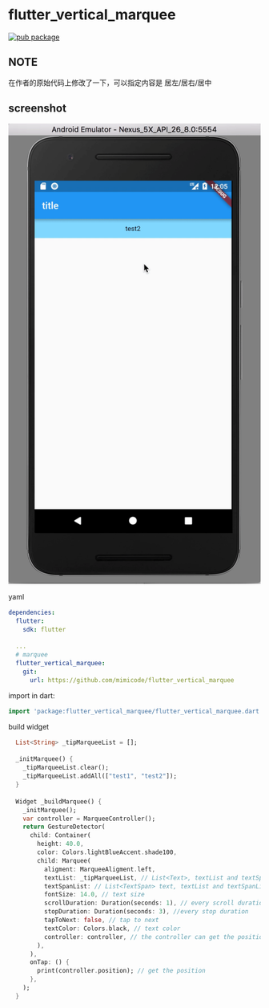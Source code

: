 # flutter_vertical_marquee

[![pub package](https://img.shields.io/pub/v/flutter_vertical_marquee.svg)](https://pub.dartlang.org/packages/flutter_vertical_marquee)
## NOTE
  在作者的原始代码上修改了一下，可以指定内容是 居左/居右/居中


## screenshot

![image](https://raw.githubusercontent.com/CaiJingLong/some_asset/master/flutter_vertical_marquee1.gif)

yaml

```yaml
dependencies:
  flutter:
    sdk: flutter

  ...
  # marquee
  flutter_vertical_marquee:
    git:
      url: https://github.com/mimicode/flutter_vertical_marquee
```

import in dart:

```dart
import 'package:flutter_vertical_marquee/flutter_vertical_marquee.dart';
```

build widget

```dart
  List<String> _tipMarqueeList = [];

  _initMarquee() {
    _tipMarqueeList.clear();
    _tipMarqueeList.addAll(["test1", "test2"]);
  }

  Widget _buildMarquee() {
    _initMarquee();
    var controller = MarqueeController();
    return GestureDetector(
      child: Container(
        height: 40.0,
        color: Colors.lightBlueAccent.shade100,
        child: Marquee(
          aligment: MarqueeAligment.left,
          textList: _tipMarqueeList, // List<Text>, textList and textSpanList can only have one of code.
          textSpanList: // List<TextSpan> text, textList and textSpanList can only have one of code.
          fontSize: 14.0, // text size
          scrollDuration: Duration(seconds: 1), // every scroll duration
          stopDuration: Duration(seconds: 3), //every stop duration
          tapToNext: false, // tap to next
          textColor: Colors.black, // text color
          controller: controller, // the controller can get the position
        ),
      ),
      onTap: () {
        print(controller.position); // get the position
      },
    );
  }
```
